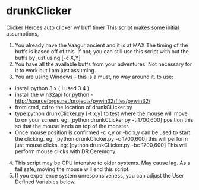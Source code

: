 drunkClicker
============

Clicker Heroes auto clicker w/ buff timer
This script makes some initial assumptions,
1) You already have the Vaagur ancient and it is at MAX
The timing of the buffs is based off of this.
If not; you can still use this script with out the buffs by just using [-c X,Y]
2) You have all the available buffs from your adventures.
Not necessary for it to work but I am just assuming.
3) You are using Windows - this is a must, no way around it.
to use:
- install python 3.x ( I used 3.4 )
- install the win32api for python - http://sourceforge.net/projects/pywin32/files/pywin32/
- from cmd, cd to the location of drunkCLicker.py
- type python drunkClicker.py [-t x,y] to test where the mouse will move to on your screen.
eg: [python drunkCLicker.py -t 1700,600]
position this so that the mouse lands on top of the monster.
- Once mouse position is confirmed -c x,y or -bc x,y can be used to start the clicking.
eg: [python drunkClicker.py -c 1700,600] this will perform just mouse clicks.
eg: [python drunkCLicker.py -bc 1700,600] This will perform mouse clicks with DR Ceremony.
4) This script may be CPU intensive to older systems. May cause lag.
As a fail safe, moving the mouse will end this script.
5) If you experience system unresponsiveness,
you can adjust the User Defined Variables below.
